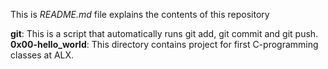 This is *README.md* file explains the contents of this repository

**git**: This is a script that automatically runs git add, git commit and git push.
**0x00-hello_world**: This directory contains project for first C-programming classes at ALX.
